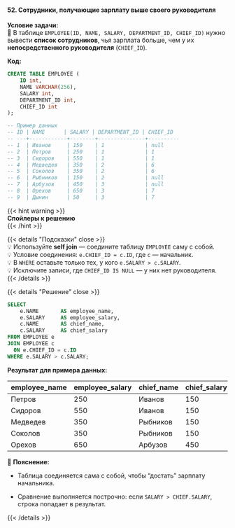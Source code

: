 #### 52. Сотрудники, получающие зарплату выше своего руководителя

**Условие задачи:**  
📌 В таблице `EMPLOYEE(ID, NAME, SALARY, DEPARTMENT_ID, CHIEF_ID)` нужно вывести **список сотрудников**, чья зарплата больше, чем у их **непосредственного руководителя** (`CHIEF_ID`).

**Код:**

```sql
CREATE TABLE EMPLOYEE (
    ID int,
    NAME VARCHAR(256),
    SALARY int,
    DEPARTMENT_ID int,
    CHIEF_ID int
);

-- Пример данных
-- ID | NAME      | SALARY | DEPARTMENT_ID | CHIEF_ID
-- ---+------------+--------+---------------+----------
-- 1  | Иванов     | 150    | 1             | null
-- 2  | Петров     | 250    | 1             | 1
-- 3  | Сидоров    | 550    | 1             | 1
-- 4  | Медведев   | 350    | 2             | 6
-- 5  | Соколов    | 350    | 2             | 6
-- 6  | Рыбников   | 150    | 2             | null
-- 7  | Арбузов    | 450    | 3             | null
-- 8  | Орехов     | 650    | 3             | 7
-- 9  | Дынин      | 50     | 3             | 7
```

{{< hint warning >}}  
**Спойлеры к решению**  
{{< /hint >}}

{{< details "Подсказки" close >}}  
💡 Используйте **self join** — соедините таблицу `EMPLOYEE` саму с собой.  
💡 Условие соединения: `e.CHIEF_ID = c.ID`, где `c` — начальник.  
💡 В `WHERE` оставьте только тех, у кого `e.SALARY > c.SALARY`.  
💡 Исключите записи, где `CHIEF_ID IS NULL` — у них нет руководителя.  
{{< /details >}}

{{< details "Решение" close >}}

```sql
SELECT 
    e.NAME       AS employee_name,
    e.SALARY     AS employee_salary,
    c.NAME       AS chief_name,
    c.SALARY     AS chief_salary
FROM EMPLOYEE e
JOIN EMPLOYEE c
  ON e.CHIEF_ID = c.ID
WHERE e.SALARY > c.SALARY;
```

**Результат для примера данных:**

|employee_name|employee_salary|chief_name|chief_salary|
|---|---|---|---|
|Петров|250|Иванов|150|
|Сидоров|550|Иванов|150|
|Медведев|350|Рыбников|150|
|Соколов|350|Рыбников|150|
|Орехов|650|Арбузов|450|

🧠 **Пояснение:**

- Таблица соединяется сама с собой, чтобы “достать” зарплату начальника.

- Сравнение выполняется построчно: если `SALARY > CHIEF.SALARY`, строка попадает в результат.


{{< /details >}}